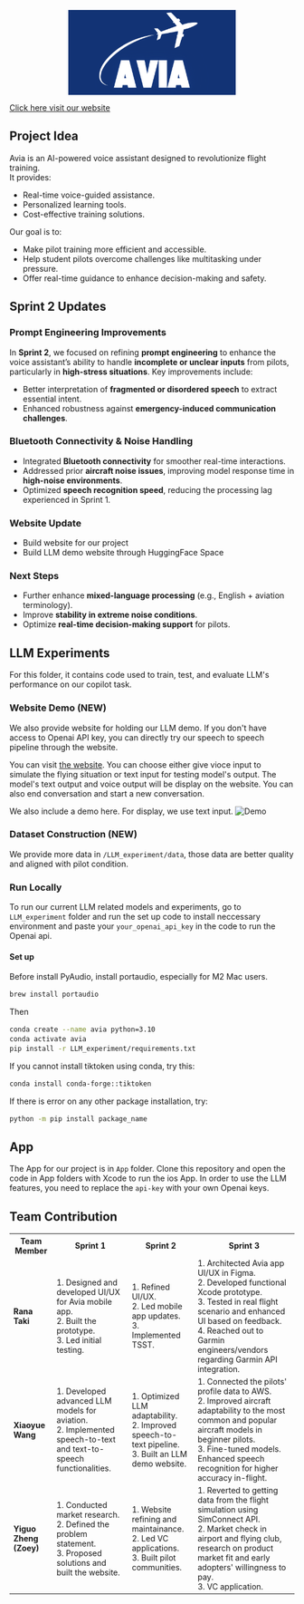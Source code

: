 <p align="center">
  <picture>
    <img alt="Logo" src="assets/title.png" height="150" style="vertical-align: middle;">
  </picture>
</p>

[Click here visit our website](https://zoeyyyzheng.github.io/getavia.github.io/team.html)

## Project Idea
Avia is an AI-powered voice assistant designed to revolutionize flight training.  
It provides:  
- Real-time voice-guided assistance.  
- Personalized learning tools.  
- Cost-effective training solutions.  

Our goal is to:  
- Make pilot training more efficient and accessible.  
- Help student pilots overcome challenges like multitasking under pressure.  
- Offer real-time guidance to enhance decision-making and safety.


## Sprint 2 Updates  

### Prompt Engineering Improvements  
In **Sprint 2**, we focused on refining **prompt engineering** to enhance the voice assistant’s ability to handle **incomplete or unclear inputs** from pilots, particularly in **high-stress situations**. Key improvements include:  
- Better interpretation of **fragmented or disordered speech** to extract essential intent.  
- Enhanced robustness against **emergency-induced communication challenges**.  

### Bluetooth Connectivity & Noise Handling  
- Integrated **Bluetooth connectivity** for smoother real-time interactions.  
- Addressed prior **aircraft noise issues**, improving model response time in **high-noise environments**.  
- Optimized **speech recognition speed**, reducing the processing lag experienced in Sprint 1.  

### Website Update
- Build website for our project
- Build LLM demo website through HuggingFace Space

### Next Steps  
- Further enhance **mixed-language processing** (e.g., English + aviation terminology).  
- Improve **stability in extreme noise conditions**.  
- Optimize **real-time decision-making support** for pilots.  


## LLM Experiments
For this folder, it contains code used to train, test, and evaluate LLM's performance on our copilot task. 
### Website Demo (NEW)
We also provide website for holding our LLM demo. If you don't have access to Openai API key, you can directly try our speech to speech pipeline through the website.

You can visit [the website](https://huggingface.co/spaces/DPWXY15/Avia-demo). 
You can choose either give vioce input to simulate the flying situation or text input for testing model's output. The model's text output and voice output will be display on the website. You can also end conversation and start a new conversation. 

We also include a demo here. For display, we use text input. 
![Demo](./assets/demo.gif)

### Dataset Construction (NEW)
We provide more data in `/LLM_experiment/data`, those data are better quality and aligned with pilot condition.

### Run Locally
To run our current LLM related models and experiments, go to `LLM_experiment` folder and run the set up code to install neccessary environment and paste your `your_openai_api_key` in the code to run the Openai api.
#### Set up
Before install PyAudio, install portaudio, especially for M2 Mac users.
```bash
brew install portaudio
```
Then
```bash
conda create --name avia python=3.10
conda activate avia
pip install -r LLM_experiment/requirements.txt
```

If you cannot install tiktoken using conda, try this:
```bash
conda install conda-forge::tiktoken
```
If there is error on any other package installation, try:
```bash
python -m pip install package_name
```

## App
The App for our project is in `App` folder. Clone this repository and open the code in App folders with Xcode to run the ios App. In order to use the LLM features, you need to replace the `api-key` with your own Openai keys.

## Team Contribution
<table>
  <tr>
    <th>Team Member</th>
    <th>Sprint 1</th>
    <th>Sprint 2</th>
    <th>Sprint 3</th>
  </tr>
  <tr>
    <td><b>Rana Taki</b></td>
    <td>1. Designed and developed UI/UX for Avia mobile app.<br>2. Built the prototype.<br>3. Led initial testing.</td>
    <td>1. Refined UI/UX.<br>2. Led mobile app updates.<br>3. Implemented TSST.</td>
    <td>1. Architected Avia app UI/UX in Figma.<br>2. Developed functional Xcode prototype.<br>3. Tested in real flight scenario and enhanced UI based on feedback.<br>4. Reached out to Garmin engineers/vendors regarding Garmin API integration.</td>
  </tr>
  <tr>
    <td><b>Xiaoyue Wang</b></td>
    <td>1. Developed advanced LLM models for aviation.<br>2. Implemented speech-to-text and text-to-speech functionalities.</td>
    <td>1. Optimized LLM adaptability.<br>2. Improved speech-to-text pipeline.<br>3. Built an LLM demo website.</td>
    <td>1. Connected the pilots' profile data to AWS.<br>2. Improved aircraft adaptability to the most common and popular aircraft models in beginner pilots.<br>3. Fine-tuned models. Enhanced speech recognition for higher accuracy in-flight.</td>
  </tr>
  <tr>
    <td><b>Yiguo Zheng (Zoey)</b></td>
    <td>1. Conducted market research.<br>2. Defined the problem statement.<br>3. Proposed solutions and built the website.</td>
    <td>1. Website refining and maintainance.<br>2. Led VC applications.<br>3. Built pilot communities.</td>
    <td>1. Reverted to getting data from the flight simulation using SimConnect API.<br>2. Market check in airport and flying club, research on product market fit and early adopters' willingness to pay.<br>3. VC application.</td>
  </tr>
</table>




